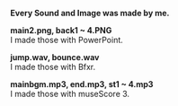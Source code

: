 **Every Sound and Image was made by me.**

**main2.png, back1 ~ 4.PNG**  
I made those with PowerPoint.

**jump.wav, bounce.wav**  
I made those with Bfxr.

**mainbgm.mp3, end.mp3, st1 ~ 4.mp3**  
I made those with museScore 3.
